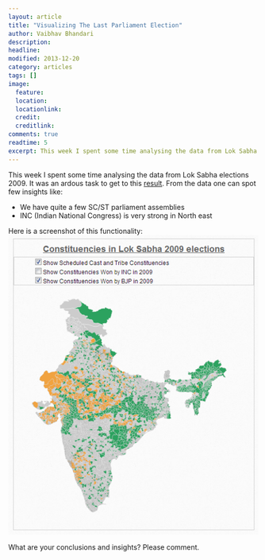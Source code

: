 ```yaml
---
layout: article
title: "Visualizing The Last Parliament Election"
author: Vaibhav Bhandari
description: 
headline: 
modified: 2013-12-20
category: articles
tags: []
image: 
  feature: 
  location: 
  locationlink: 
  credit: 
  creditlink: 
comments: true
readtime: 5
excerpt: This week I spent some time analysing the data from Lok Sabha elections 2009. It was an ardous task
---
```

This week I spent some time analysing the data from Lok Sabha elections 2009. It was an ardous task to get to this [result](http://www.wisevoter.org/parties.html).
From the data one can spot few insights like:
* We have quite a few SC/ST parliament assemblies
* INC (Indian National Congress) is very strong in North east

Here is a screenshot of this functionality: ![constituencies_badge][1] 

What are your conclusions and insights? Please comment.

[1]: /assets/images/interactive-constituencies.png (constituencies_badge)
